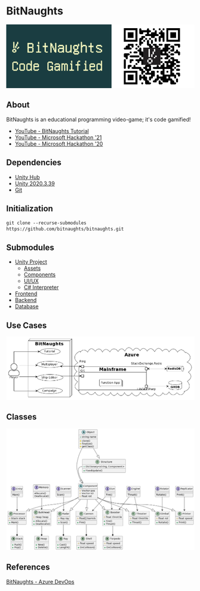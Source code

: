 # BitNaughts

![Banner](https://raw.githubusercontent.com/bitnaughts/bitnaughts.assets/master/Sprites/BannerQR.png)

## About

BitNaughts is an educational programming video-game; it's code gamified!

- [YouTube - BitNaughts Tutorial](https://www.youtube.com/watch?v=08kpwhxZ0o4)
- [YouTube - Microsoft Hackathon '21](https://www.youtube.com/watch?v=-gN4dHWMkSI)
- [YouTube - Microsoft Hackathon '20](https://www.youtube.com/watch?v=kQaZFAu65z4)

## Dependencies

- [Unity Hub](https://unity3d.com/get-unity/download)
- [Unity 2020.3.39](https://unity3d.com/unity/whats-new/2020.3.38)
- [Git](https://git-scm.com/)

## Initialization

```
git clone --recurse-submodules https://github.com/bitnaughts/bitnaughts.git
```

## Submodules

- [Unity Project](https://github.com/bitnaughts/bitnaughts.unity)
    - [Assets](https://github.com/bitnaughts/bitnaughts.assets)
    - [Components](https://github.com/bitnaughts/bitnaughts.components)
    - [UI/UX](https://github.com/bitnaughts/bitnaughts.ui.ux)
    - [C# Interpreter](https://github.com/bitnaughts/csharp.interpreter)
- [Frontend](https://github.com/bitnaughts/bitnaughts.github.io)
- [Backend](https://github.com/bitnaughts/bitnaughts.mainframe)
- [Database](https://github.com/bitnaughts/bitnaughts.db)

## Use Cases

![Use Case Diagram](https://raw.githubusercontent.com/bitnaughts/.github/main/images/use-case.png)


## Classes

![Class Diagram](https://raw.githubusercontent.com/bitnaughts/.github/main/images/class-diagram.png)

## References

[BitNaughts - Azure DevOps](https://dev.azure.com/bitnaughts/bitnaughts)

